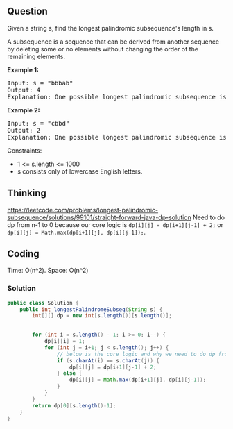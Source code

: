 ## Question
Given a string s, find the longest palindromic subsequence's length in s.  
  
A subsequence is a sequence that can be derived from another sequence by deleting some or no elements without changing the order of the remaining elements.  
  
**Example 1:**
<pre>
Input: s = "bbbab"
Output: 4
Explanation: One possible longest palindromic subsequence is "bbbb".
</pre>

**Example 2:**
<pre>
Input: s = "cbbd"
Output: 2
Explanation: One possible longest palindromic subsequence is "bb".
</pre>

Constraints:
* 1 <= s.length <= 1000
* s consists only of lowercase English letters.


## Thinking
https://leetcode.com/problems/longest-palindromic-subsequence/solutions/99101/straight-forward-java-dp-solution
Need to do dp from n-1 to 0 because our core logic is `dp[i][j] = dp[i+1][j-1] + 2;` or `dp[i][j] = Math.max(dp[i+1][j], dp[i][j-1]);`.

## Coding
Time: O(n^2). 
Space: O(n^2)
### Solution
```java
public class Solution {
    public int longestPalindromeSubseq(String s) {
        int[][] dp = new int[s.length()][s.length()];
        

        for (int i = s.length() - 1; i >= 0; i--) {
            dp[i][i] = 1;
            for (int j = i+1; j < s.length(); j++) {
                // below is the core logic and why we need to do dp from n-1 to 0
                if (s.charAt(i) == s.charAt(j)) {
                    dp[i][j] = dp[i+1][j-1] + 2;
                } else {
                    dp[i][j] = Math.max(dp[i+1][j], dp[i][j-1]);
                }
            }
        }
        return dp[0][s.length()-1];
    }
}
```